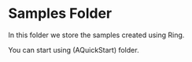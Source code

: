 Samples Folder
==============

In this folder we store the samples created using Ring.

You can start using (AQuickStart) folder.